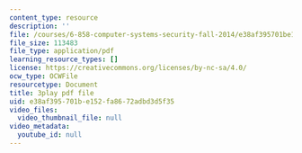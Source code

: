```yaml
---
content_type: resource
description: ''
file: /courses/6-858-computer-systems-security-fall-2014/e38af395701be152fa8672adbd3d5f35_XMEFdofERLI.pdf
file_size: 113483
file_type: application/pdf
learning_resource_types: []
license: https://creativecommons.org/licenses/by-nc-sa/4.0/
ocw_type: OCWFile
resourcetype: Document
title: 3play pdf file
uid: e38af395-701b-e152-fa86-72adbd3d5f35
video_files:
  video_thumbnail_file: null
video_metadata:
  youtube_id: null
---
```

